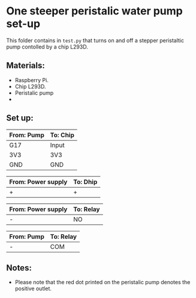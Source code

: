 # One steeper peristalic water pump set-up

This folder contains in `test.py` that turns on and off a 
stepper peristaltic pump contolled by a chip L293D.

## Materials:

* Raspberry Pi.
* Chip L293D.
* Peristalic pump
*  


## Set up:

|From: Pump   | To: Chip   |
|---|---|
|G17| Input |   
|3V3|3V3 |
|GND|GND |

|From: Power supply   | To: Dhip   |
|---|---|
|+|+ |

|From: Power supply   | To: Relay   |
|---|---|
|-|NO |

|From: Pump  | To: Relay   |
|---|---|
|-|COM |

## Notes:

* Please note that the red dot printed on the peristalic pump 
denotes the positive outlet.
